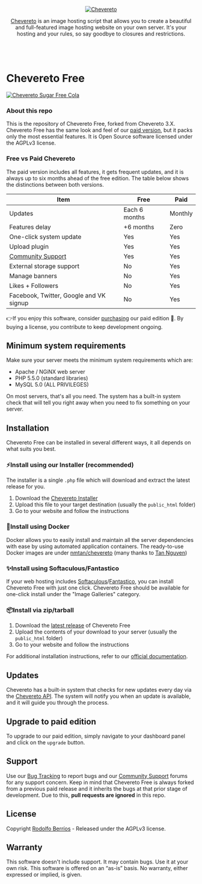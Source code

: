 <p align="center"><a href="https://chevereto.com/"><img src="https://chevereto.com/app/themes/v3/img/chevereto-blue.svg" alt="Chevereto"></a></p>

<p align="center"><a href="https://chevereto.com">Chevereto</a> is an image hosting script that allows you to create a beautiful and full-featured image hosting website on your own server. It's your hosting and your rules, so say goodbye to closures and restrictions.</p>

<p align="center"><a href="https://chevereto.com/"><img src="https://chevereto.com/app/themes/v3/img/devices.png" alt="" vspace="20"></a></p>

Chevereto Free
=

<a href="https://chevereto.com/free" title="♫♪ Ha llegado tu tiempo, es el momento de Freeeeeeeeeeeeeeee"><img src="https://chevereto.com/app/themes/v3/img/chevereto-free-cover.jpg" alt="Chevereto Sugar Free Cola"></a>

### About this repo
This is the repository of Chevereto Free, forked from Chevereto 3.X. Chevereto Free has the same look and feel of our [paid version](https://chevereto.com), but it packs only the most essential features. It is Open Source software licensed under the AGPLv3 license.

### Free vs Paid Chevereto
The paid version includes all features, it gets frequent updates, and it is always up to six months ahead of the free edition. The table below shows the distinctions between both versions.

| Item                                         	| Free            	| Paid                   	|
|----------------------------------------------	|-----------------	|------------------------	|
| Updates										| Each 6 months		| Monthly        	      	|
| Features delay								| +6 months			| Zero	        	      	|
| One-click system update                       | Yes              	| Yes                    	|
| Upload plugin	                            	| Yes              	| Yes                    	|
| [Community Support](https://chevereto.com/community-support)                                 	| Yes 	            | Yes 						|
| External storage support                     	| No              	| Yes                    	|
| Manage banners                               	| No              	| Yes                    	|
| Likes + Followers                            	| No              	| Yes                    	|
| Facebook, Twitter, Google and VK signup      	| No              	| Yes                    	|

👉If you enjoy this software, consider [purchasing](https://chevereto.com/pricing) our paid edition 👏. By buying a license, you contribute to keep development ongoing.

## Minimum system requirements
Make sure your server meets the minimum system requirements which are:

 - Apache / NGiNX web server
 - PHP 5.5.0 (standard libraries)
 - MySQL 5.0 (ALL PRIVILEGES)

On most servers, that's all you need. The system has a built-in system check that will tell you right away when you need to fix something on your server.

## Installation
Chevereto Free can be installed in several different ways, it all depends on what suits you best.

### ⚡Install using our Installer (recommended)
The installer is a single `.php` file which will download and extract the latest release for you.
1. Download the [Chevereto Installer](https://chevereto.com/download/file/installer)
2. Upload this file to your target destination (usually the `public_html` folder)
3. Go to your website and follow the instructions

### 🐳Install using Docker
Docker allows you to easily install and maintain all the server dependencies with ease by using automated application containers. The ready-to-use Docker images are under [nmtan/chevereto](https://hub.docker.com/r/nmtan/chevereto/) (many thanks to [Tan Nguyen](https://github.com/tanmng))

### ✨Install using Softaculous/Fantastico
If your web hosting includes [Softaculous](https://softaculous.com/)/[Fantastico](https://netenberg.com/fantastico.php), you can install Chevereto Free with just one click. Chevereto Free should be available for one-click install under the "Image Galleries" category.

### 📦Install via zip/tarball
 1. Download the [latest release](https://github.com/Chevereto/Chevereto-Free/releases/latest) of Chevereto Free
 2. Upload the contents of your download to your server (usually the `public_html` folder)
 3. Go to your website and follow the instructions

For additional installation instructions, refer to our [official documentation](https://chevereto.com/docs/install).

## Updates
Chevereto has a built-in system that checks for new updates every day via the [Chevereto API](https://chevereto.com/api/get/info/free). The system will notify you when an update is available, and it will guide you through the process.

## Upgrade to paid edition
To upgrade to our paid edition, simply navigate to your dashboard panel and click on the `upgrade` button.

## Support
Use our [Bug Tracking](https://chevereto.com/bug-tracking) to report bugs and our [Community Support](https://chevereto.com/community-support) forums for any support concern. Keep in mind that Chevereto Free is always forked from a previous paid release and it inherits the bugs at that prior stage of development. Due to this, **pull requests are ignored** in this repo. 

## License
Copyright [Rodolfo Berríos](http://rodolfoberrios.com) - Released under the AGPLv3 license.

## Warranty
This software doesn't include support. It may contain bugs. Use it at your own risk. This software is offered on an “as-is” basis. No warranty, either expressed or implied, is given.
